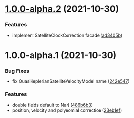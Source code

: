 # [1.0.0-alpha.2](https://github.com/giulioscattolin/satellite/compare/v1.0.0-alpha.1...v1.0.0-alpha.2) (2021-10-30)


### Features

* implement SatelliteClockCorrection facade ([ad3405b](https://github.com/giulioscattolin/satellite/commit/ad3405b69dfe9ecab5d05cf70ce43ce6c0470371))

# 1.0.0-alpha.1 (2021-10-30)


### Bug Fixes

* fix QuasiKeplerianSatelliteVelocityModel name ([242e547](https://github.com/giulioscattolin/satellite/commit/242e547c489265643c8721e0c310d7afdaa4941f))


### Features

* double fields default to NaN ([486b6b3](https://github.com/giulioscattolin/satellite/commit/486b6b35078e7f560ce5aabb2f40364af9025a12))
* position, velocity and polynomial correction ([23eb1ef](https://github.com/giulioscattolin/satellite/commit/23eb1ef612a389a1b1acf20e6ba166fefeabbb28))
